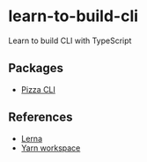 # learn-to-build-cli

Learn to build CLI with TypeScript

## Packages

- [Pizza CLI](./packages/pizza-cli/src/index.ts)

## References

- [Lerna](https://github.com/lerna/lerna)
- [Yarn workspace](https://classic.yarnpkg.com/en/docs/workspaces/)
